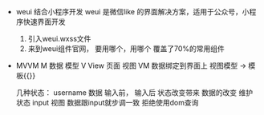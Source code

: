 - weui 结合小程序开发
  weui 是微信like 的界面解决方案，适用于公众号，小程序快速界面开发
  1. 引入weui.wxss文件
  2. 来到weui组件官网， 要用哪个，用哪个 覆盖了70%的常用组件

- MVVM 
  M  数据 模型
  V View 页面 视图
  VM 数据绑定到界面上 视图模型 -> 模板{{}}

  几种状态： 
  username 数据  输入前， 输入后 状态改变带来
  数据的改变  维护状态
  input 视图
  数据跟input就步调一致
  拒绝使用dom查询 




